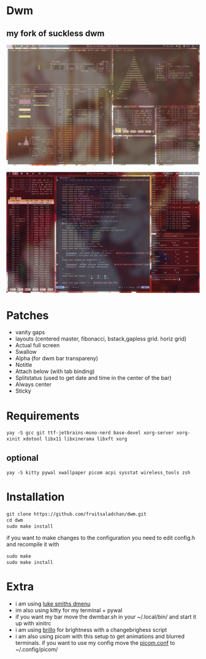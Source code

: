 # Dwm
## my fork of suckless dwm

![img1](assets/dwm1.png)


![img2](assets/dwm2.png)



# Patches
- vanity gaps
- layouts (centered master, fibonacci, bstack,gapless grid. horiz grid)
- Actual full screen
- Swallow
- Alpha (for dwm bar transpareny)
- Notitle
- Attach below (with tab binding)
- Splitstatus (used to get date and time in the center of the bar)
- Always center
- Sticky

# Requirements

```
yay -S gcc git ttf-jetbrains-mono-nerd base-devel xorg-server xorg-xinit xdotool libx11 libxinerama libxft xorg 
```

## optional
```
yay -S kitty pywal xwallpaper picom acpi sysstat wireless_tools zsh
```

# Installation

```
git clone https://github.com/fruitsaladchan/dwm.git
cd dwm
sudo make install
```
if you want to make changes to the configuration you need to edit config.h and recompile it with 

```
sudo make
sudo make install
```

# Extra

- i am using [luke smiths dmenu](https://github.com/LukeSmithxyz/dmenu)
- im also using kitty for my terminal + pywal
- if you want my bar move the dwmbar.sh in your ~/.local/bin/ and start it up with xinitrc
- i am using [brillo](https://github.com/CameronNemo/brillo) for brightness with a changebrighess script 
- i am also using picom with this setup to get animations and blurred terminals. if you want to use my config move the [picom.conf](https://github.com/fruitsaladchan/dwm/blob/main/config/picom/picom.conf) to ~/.config/picom/

